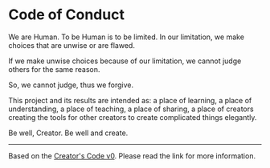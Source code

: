 Code of Conduct
===============

We are Human.
To be Human is to be limited.
In our limitation, we make choices that are unwise or are flawed.

If we make unwise choices because of our limitation,
we cannot judge others for the same reason.

So, we cannot judge,
thus we forgive. 

This project and its results are intended as:
a place of learning,
a place of understanding,
a place of teaching,
a place of sharing,
a place of creators creating the tools for other creators to create complicated things elegantly.

Be well, Creator. Be well and create.

---

Based on the [Creator's Code v0](https://github.com/Xe/creators-code). Please read the link for more information.
